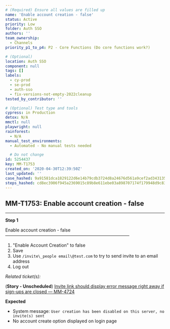 ```yaml
---
# (Required) Ensure all values are filled up
name: 'Enable account creation - false'
status: Active
priority: Low
folder: Auth SSO
authors: ''
team_ownership:
  - Channels
priority_p1_to_p4: P2 - Core Functions (Do core functions work?)

# (Optional)
location: Auth SSO
component: null
tags: []
labels:
  - cy-prod
  - se-prod
  - auth-sso
  - fix-versions-not-empty-2022cleanup
tested_by_contributor: ''

# (Optional) Test type and tools
cypress: in Production
detox: N/A
mmctl: null
playwright: null
rainforest:
  - N/A
manual_test_environments:
  - Automated - No manual tests needed

  # Do not change
id: 5254437
key: MM-T1753
created_on: '2020-04-30T12:39:50Z'
last_updated: ''
case_hashed: 9a91581dca1829122d6e14b79cdb3724d8a24676d561a9cef2ad343135cb1128a63317036346b5b6a731a8b643ff39a9
steps_hashed: cd8ec3906f945a2369015c89b8e611ebe03a898707174f179948d9c830f134a1ce7a0ea7f910f5d2e027b5dc91a99e3d
---
```


<!-- (Auto-generated) Based on frontmatter's "key" and "name" -->

## MM-T1753: Enable account creation - false

---

**Step 1**

Enable account creation - false\
————————————————————————————

1. "Enable Account Creation" to false
2. Save
3. Use `/invite\_people email\@test.com` to try to send invite to an email address
4. Log out

_Related ticket(s):_

(**Story - Unscheduled**) [Invite link should display error message right away if sign-ups are closed — MM-4724](https://mattermost.atlassian.net/browse/MM-4724)

**Expected**

- System message: `User creation has been disabled on this server, no invite(s) sent`
- No account create option displayed on login page
